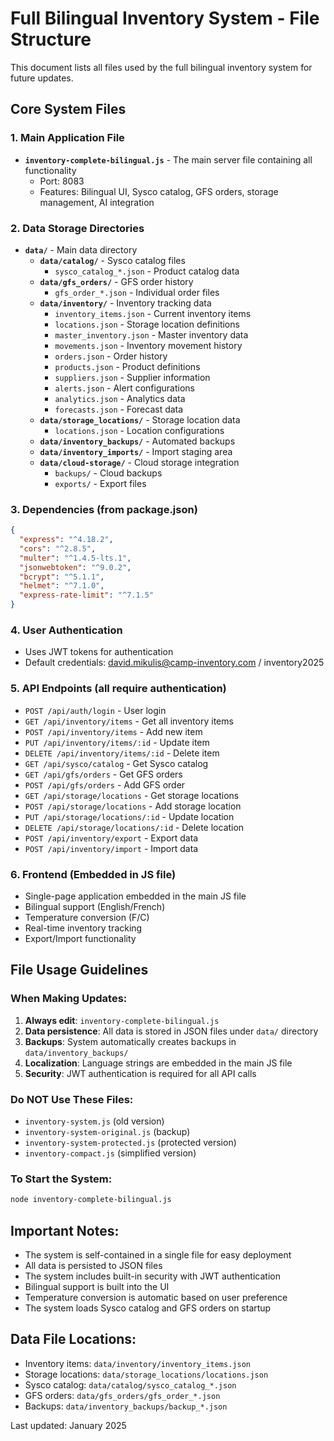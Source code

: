 # Full Bilingual Inventory System - File Structure

This document lists all files used by the full bilingual inventory system for future updates.

## Core System Files

### 1. Main Application File

- **`inventory-complete-bilingual.js`** - The main server file containing all functionality
  - Port: 8083
  - Features: Bilingual UI, Sysco catalog, GFS orders, storage management, AI integration

### 2. Data Storage Directories

- **`data/`** - Main data directory
  - **`data/catalog/`** - Sysco catalog files
    - `sysco_catalog_*.json` - Product catalog data
  - **`data/gfs_orders/`** - GFS order history
    - `gfs_order_*.json` - Individual order files
  - **`data/inventory/`** - Inventory tracking data
    - `inventory_items.json` - Current inventory items
    - `locations.json` - Storage location definitions
    - `master_inventory.json` - Master inventory data
    - `movements.json` - Inventory movement history
    - `orders.json` - Order history
    - `products.json` - Product definitions
    - `suppliers.json` - Supplier information
    - `alerts.json` - Alert configurations
    - `analytics.json` - Analytics data
    - `forecasts.json` - Forecast data
  - **`data/storage_locations/`** - Storage location data
    - `locations.json` - Location configurations
  - **`data/inventory_backups/`** - Automated backups
  - **`data/inventory_imports/`** - Import staging area
  - **`data/cloud-storage/`** - Cloud storage integration
    - `backups/` - Cloud backups
    - `exports/` - Export files

### 3. Dependencies (from package.json)

```json
{
  "express": "^4.18.2",
  "cors": "^2.8.5",
  "multer": "^1.4.5-lts.1",
  "jsonwebtoken": "^9.0.2",
  "bcrypt": "^5.1.1",
  "helmet": "^7.1.0",
  "express-rate-limit": "^7.1.5"
}
```

### 4. User Authentication

- Uses JWT tokens for authentication
- Default credentials: david.mikulis@camp-inventory.com / inventory2025

### 5. API Endpoints (all require authentication)

- `POST /api/auth/login` - User login
- `GET /api/inventory/items` - Get all inventory items
- `POST /api/inventory/items` - Add new item
- `PUT /api/inventory/items/:id` - Update item
- `DELETE /api/inventory/items/:id` - Delete item
- `GET /api/sysco/catalog` - Get Sysco catalog
- `GET /api/gfs/orders` - Get GFS orders
- `POST /api/gfs/orders` - Add GFS order
- `GET /api/storage/locations` - Get storage locations
- `POST /api/storage/locations` - Add storage location
- `PUT /api/storage/locations/:id` - Update location
- `DELETE /api/storage/locations/:id` - Delete location
- `POST /api/inventory/export` - Export data
- `POST /api/inventory/import` - Import data

### 6. Frontend (Embedded in JS file)

- Single-page application embedded in the main JS file
- Bilingual support (English/French)
- Temperature conversion (F/C)
- Real-time inventory tracking
- Export/Import functionality

## File Usage Guidelines

### When Making Updates:

1. **Always edit**: `inventory-complete-bilingual.js`
2. **Data persistence**: All data is stored in JSON files under `data/` directory
3. **Backups**: System automatically creates backups in `data/inventory_backups/`
4. **Localization**: Language strings are embedded in the main JS file
5. **Security**: JWT authentication is required for all API calls

### Do NOT Use These Files:

- `inventory-system.js` (old version)
- `inventory-system-original.js` (backup)
- `inventory-system-protected.js` (protected version)
- `inventory-compact.js` (simplified version)

### To Start the System:

```bash
node inventory-complete-bilingual.js
```

## Important Notes:

- The system is self-contained in a single file for easy deployment
- All data is persisted to JSON files
- The system includes built-in security with JWT authentication
- Bilingual support is built into the UI
- Temperature conversion is automatic based on user preference
- The system loads Sysco catalog and GFS orders on startup

## Data File Locations:

- Inventory items: `data/inventory/inventory_items.json`
- Storage locations: `data/storage_locations/locations.json`
- Sysco catalog: `data/catalog/sysco_catalog_*.json`
- GFS orders: `data/gfs_orders/gfs_order_*.json`
- Backups: `data/inventory_backups/backup_*.json`

Last updated: January 2025
